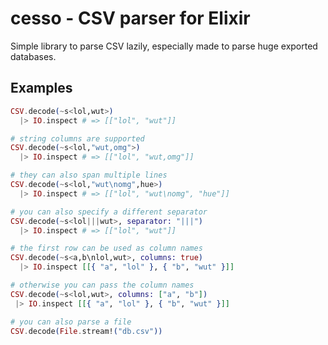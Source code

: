 cesso - CSV parser for Elixir
=============================

Simple library to parse CSV lazily, especially made to parse huge exported
databases.

Examples
--------

```elixir
CSV.decode(~s<lol,wut>)
  |> IO.inspect # => [["lol", "wut"]]

# string columns are supported
CSV.decode(~s<lol,"wut,omg">)
  |> IO.inspect # => [["lol", "wut,omg"]]

# they can also span multiple lines
CSV.decode(~s<lol,"wut\nomg",hue>)
  |> IO.inspect # => [["lol", "wut\nomg", "hue"]]

# you can also specify a different separator
CSV.decode(~s<lol|||wut>, separator: "|||")
  |> IO.inspect # => [["lol", "wut"]]

# the first row can be used as column names
CSV.decode(~s<a,b\nlol,wut>, columns: true)
  |> IO.inspect [[{ "a", "lol" }, { "b", "wut" }]]

# otherwise you can pass the column names
CSV.decode(~s<lol,wut>, columns: ["a", "b"])
 |> IO.inspect [[{ "a", "lol" }, { "b", "wut" }]]

# you can also parse a file
CSV.decode(File.stream!("db.csv"))
```
